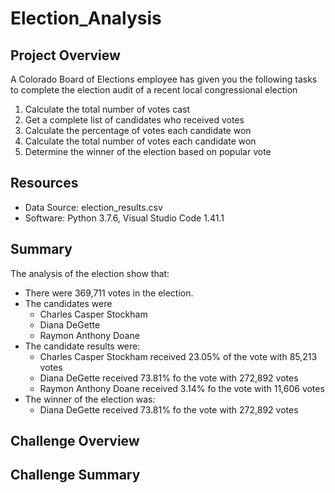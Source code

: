# Election_Analysis

## Project Overview
A Colorado Board of Elections employee has given you the following tasks to complete the election audit of a recent local congressional election

1. Calculate the total number of votes cast
2. Get a complete list of candidates who received votes
3. Calculate the percentage of votes each candidate won
4. Calculate the total number of votes each candidate won 
5. Determine the winner of the election based on popular vote

## Resources
- Data Source: election_results.csv
- Software: Python 3.7.6, Visual Studio Code 1.41.1

## Summary
The analysis of the election show that:
- There were 369,711 votes in the election.
- The candidates were
  - Charles Casper Stockham
  - Diana DeGette
  - Raymon Anthony Doane
- The candidate results were:
  - Charles Casper Stockham received 23.05% of the vote with 85,213 votes
  - Diana DeGette received 73.81% fo the vote with 272,892 votes
  - Raymon Anthony Doane received 3.14% fo the vote with 11,606 votes
- The winner of the election was:
  - Diana DeGette received 73.81% fo the vote with 272,892 votes

## Challenge Overview

## Challenge Summary
